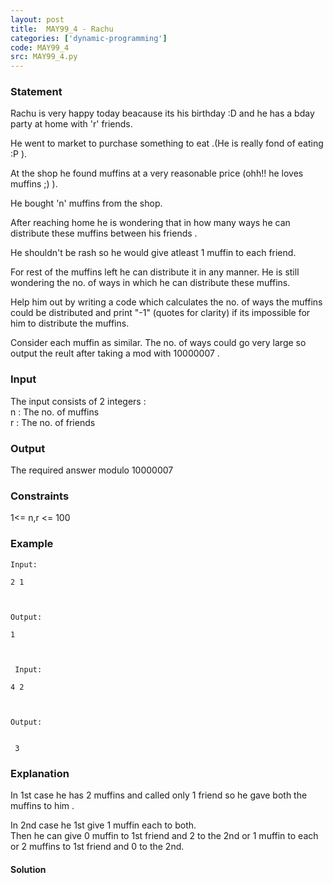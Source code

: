 ```yaml
---
layout: post
title:  MAY99_4 - Rachu 
categories: ['dynamic-programming']
code: MAY99_4
src: MAY99_4.py
---
```


### **Statement**

Rachu is very happy today beacause its his birthday :D and he has a bday party
at home with 'r' friends.

He went to market to purchase something to eat .(He is really fond of eating
:P ).

At the shop he found muffins at a very reasonable price (ohh!! he loves
muffins ;) ).

He bought 'n' muffins from the shop.

After reaching home he is wondering that in how many ways he can distribute
these muffins between his friends .

He shouldn't be rash so he would give atleast 1 muffin to each friend.

For rest of the muffins left he can distribute it in any manner. He is still
wondering the no. of ways in which he can distribute these muffins.

Help him out by writing a code which calculates the no. of ways the muffins
could be distributed and print "-1" (quotes for clarity) if its impossible for
him to distribute the muffins.  
  
Consider each muffin as similar. The no. of ways could go very large so output
the reult after taking a mod with 10000007 .

### Input

The input consists of 2 integers :  
n : The no. of muffins  
r : The no. of friends

### Output

The required answer modulo 10000007

### Constraints

1<= n,r <= 100

### Example

    
    
    Input:
    2 1
    
    Output:
    1  
    
    
    
     Input:
    4 2
    
    Output:
      
     3

### Explanation

In 1st case he has 2 muffins and called only 1 friend so he gave both the
muffins to him .

In 2nd case he 1st give 1 muffin each to both.  
Then he can give 0 muffin to 1st friend and 2 to the 2nd or 1 muffin to each
or 2 muffins to 1st friend and 0 to the 2nd.



#### **Solution**




